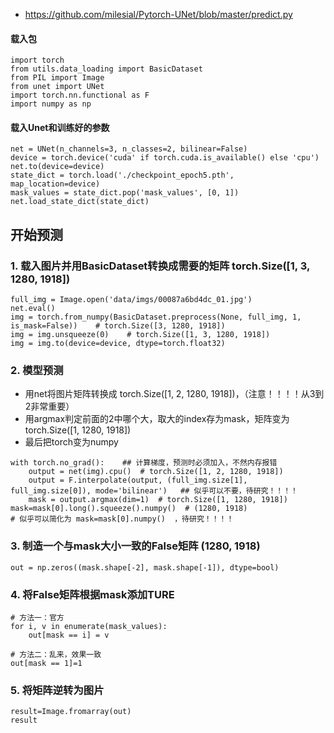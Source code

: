 -  https://github.com/milesial/Pytorch-UNet/blob/master/predict.py

#### 载入包
```
import torch
from utils.data_loading import BasicDataset
from PIL import Image
from unet import UNet
import torch.nn.functional as F
import numpy as np
```
#### 载入Unet和训练好的参数
```
net = UNet(n_channels=3, n_classes=2, bilinear=False)
device = torch.device('cuda' if torch.cuda.is_available() else 'cpu')
net.to(device=device)
state_dict = torch.load('./checkpoint_epoch5.pth', map_location=device)
mask_values = state_dict.pop('mask_values', [0, 1])
net.load_state_dict(state_dict)
```
## 开始预测
### 1. 载入图片并用BasicDataset转换成需要的矩阵 torch.Size([1, 3, 1280, 1918])
```
full_img = Image.open('data/imgs/00087a6bd4dc_01.jpg')
net.eval()
img = torch.from_numpy(BasicDataset.preprocess(None, full_img, 1, is_mask=False))    # torch.Size([3, 1280, 1918])
img = img.unsqueeze(0)    # torch.Size([1, 3, 1280, 1918])
img = img.to(device=device, dtype=torch.float32)
```
### 2. 模型预测
- 用net将图片矩阵转换成 torch.Size([1, 2, 1280, 1918])，（注意！！！！从3到2非常重要）
- 用argmax判定前面的2中哪个大，取大的index存为mask，矩阵变为 torch.Size([1, 1280, 1918])
- 最后把torch变为numpy
```
with torch.no_grad():    ## 计算梯度，预测时必须加入，不然内存报错
    output = net(img).cpu()  # torch.Size([1, 2, 1280, 1918])
    output = F.interpolate(output, (full_img.size[1], full_img.size[0]), mode='bilinear')   ## 似乎可以不要，待研究！！！！
    mask = output.argmax(dim=1)  # torch.Size([1, 1280, 1918])
mask=mask[0].long().squeeze().numpy()  # (1280, 1918)
# 似乎可以简化为 mask=mask[0].numpy()  ，待研究！！！！
```
### 3. 制造一个与mask大小一致的False矩阵  (1280, 1918)
```
out = np.zeros((mask.shape[-2], mask.shape[-1]), dtype=bool)
```
### 4. 将False矩阵根据mask添加TURE
```
# 方法一：官方
for i, v in enumerate(mask_values):
    out[mask == i] = v

# 方法二：乱来，效果一致
out[mask == 1]=1
```
### 5. 将矩阵逆转为图片
```
result=Image.fromarray(out)
result
```
